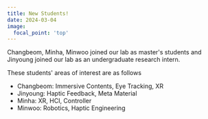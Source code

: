 ```yaml
---
title: New Students!
date: 2024-03-04
image:
  focal_point: 'top'
---
```


Changbeom, Minha, Minwoo joined our lab as master's students and Jinyoung joined our lab as an undergraduate research intern.  

<!--more-->
These students' areas of interest are as follows
- Changbeom: Immersive Contents, Eye Tracking, XR
- Jinyoung: Haptic Feedback, Meta Material
- Minha: XR, HCI, Controller
- Minwoo: Robotics, Haptic Engineering
